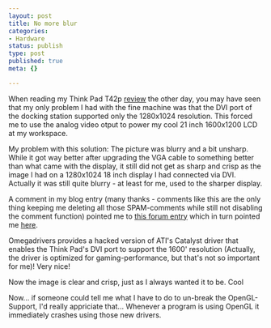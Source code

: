 ```yaml
---
layout: post
title: No more blur
categories:
- Hardware
status: publish
type: post
published: true
meta: {}

---
```

<p>
When reading my Think Pad T42p <a href="http://www.gnegg.ch/archives/166-IBM-Thinkpad-42.html">review</a> the other day, you may have seen that my only problem I had with the fine machine was that the DVI port of the docking station supported only the 1280x1024 resolution. This forced me to use the analog video otput to power my cool 21 inch 1600x1200 LCD at my workspace.
</p>
<p>My problem with this solution: The picture was blurry and a bit unsharp. While it got way better after upgrading the VGA cable to something better than what came with the display, it still did not get as sharp and crisp as the image I had on a 1280x1024 18 inch display I had connected via DVI. Actually it was still quite blurry - at least for me, used to the sharper display.</p>
<p>
A comment in my blog entry (many thanks - comments like this are the only thing keeping me deleting all those SPAM-comments while still not disabling the comment function) pointed me to <a href="http://forum.thinkpads.com/viewtopic.php?t=880&highlight=dvi">this forum entry</a> which in turn pointed me <a href="http://www.omegadrivers.net/">here</a>.
</p>
<p>Omegadrivers provides a hacked version of ATI's Catalyst driver that enables the Think Pad's DVI port to support the 1600' resolution (Actually, the driver is optimized for gaming-performance, but that's not so important for me)! Very nice!
</p>
<p>Now the image is clear and crisp, just as I always wanted it to be. Cool</p>
<p>Now... if someone could tell me what I have to do to un-break the OpenGL-Support, I'd really appriciate that... Whenever a program is using OpenGL it immediately crashes using those new drivers.</p>
